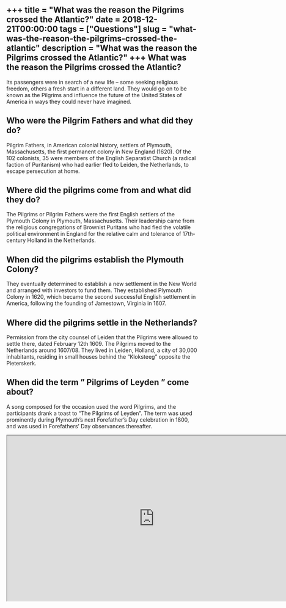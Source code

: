 +++
title = "What was the reason the Pilgrims crossed the Atlantic?"
date = 2018-12-21T00:00:00
tags = ["Questions"]
slug = "what-was-the-reason-the-pilgrims-crossed-the-atlantic"
description = "What was the reason the Pilgrims crossed the Atlantic?"
+++
What was the reason the Pilgrims crossed the Atlantic?
------------------------------------------------------

Its passengers were in search of a new life – some seeking religious freedom, others a fresh start in a different land. They would go on to be known as the Pilgrims and influence the future of the United States of America in ways they could never have imagined.

Who were the Pilgrim Fathers and what did they do?
--------------------------------------------------

Pilgrim Fathers, in American colonial history, settlers of Plymouth, Massachusetts, the first permanent colony in New England (1620). Of the 102 colonists, 35 were members of the English Separatist Church (a radical faction of Puritanism) who had earlier fled to Leiden, the Netherlands, to escape persecution at home.

Where did the pilgrims come from and what did they do?
------------------------------------------------------

The Pilgrims or Pilgrim Fathers were the first English settlers of the Plymouth Colony in Plymouth, Massachusetts. Their leadership came from the religious congregations of Brownist Puritans who had fled the volatile political environment in England for the relative calm and tolerance of 17th-century Holland in the Netherlands.

When did the pilgrims establish the Plymouth Colony?
----------------------------------------------------

They eventually determined to establish a new settlement in the New World and arranged with investors to fund them. They established Plymouth Colony in 1620, which became the second successful English settlement in America, following the founding of Jamestown, Virginia in 1607.

Where did the pilgrims settle in the Netherlands?
-------------------------------------------------

Permission from the city counsel of Leiden that the Pilgrims were allowed to settle there, dated February 12th 1609. The Pilgrims moved to the Netherlands around 1607/08. They lived in Leiden, Holland, a city of 30,000 inhabitants, residing in small houses behind the “Kloksteeg” opposite the Pieterskerk.

When did the term ” Pilgrims of Leyden ” come about?
----------------------------------------------------

A song composed for the occasion used the word Pilgrims, and the participants drank a toast to “The Pilgrims of Leyden”. The term was used prominently during Plymouth’s next Forefather’s Day celebration in 1800, and was used in Forefathers’ Day observances thereafter.

<iframe allow="accelerometer; autoplay; clipboard-write; encrypted-media; gyroscope; picture-in-picture" allowfullscreen="" class="__youtube_prefs__  epyt-is-override  no-lazyload" data-no-lazy="1" data-origheight="433" data-origwidth="770" data-skipgform_ajax_framebjll="" height="433" id="_ytid_25762" loading="lazy" src="https://www.youtube.com/embed/OBjqrKyfRnA?enablejsapi=1&autoplay=0&cc_load_policy=0&cc_lang_pref=&iv_load_policy=1&loop=0&modestbranding=0&rel=1&fs=1&playsinline=0&autohide=2&theme=dark&color=red&controls=1&" title="YouTube player" width="770"></iframe>